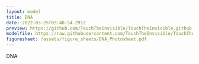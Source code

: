 ```yaml
---
layout: model
title: DNA
date: 2022-03-25T03:48:54.291Z
preview: https://github.com/TouchTheInvisible/TouchTheInvisible.github.io/blob/master/assets/img/DNA/DNA%20GreenBackbone.png?raw=true
modelfile: https://raw.githubusercontent.com/TouchTheInvisible/TouchTheInvisible.github.io/master/assets/models/DNA/DNA_Ribbon.dae
figuresheet: /assets/figure_sheets/DNA_Photosheet.pdf
---
```

DNA